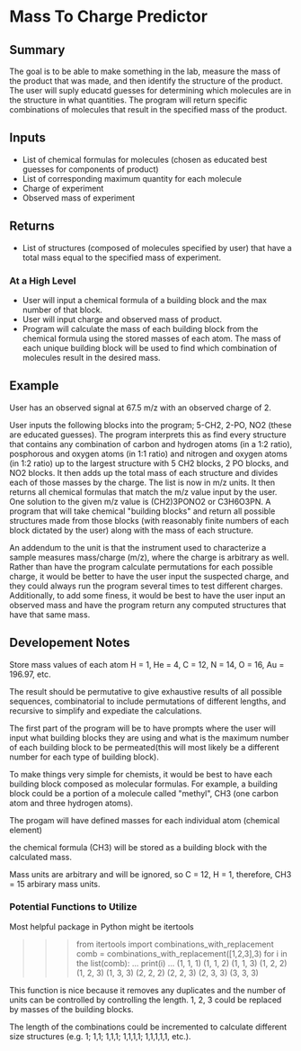 # Mass To Charge Predictor

## Summary 
The goal is to be able to make something in the lab, measure the mass of the product that was made, and then identify the structure of the product. The user will suply educatd guesses for determining which molecules are in the structure in what quantities. The program will return specific combinations of molecules that result in the specified mass of the product. 

## Inputs
- List of chemical formulas for molecules (chosen as educated best guesses for components of product)
- List of corresponding maximum quantity for each molecule 
- Charge of experiment
- Observed mass of experiment

## Returns
- List of structures (composed of molecules specified by user) that have a total mass equal to the specified mass of experiment.

### At a High Level
- User will input a chemical formula of a building block and the max number of that block.
- User will input charge and observed mass of product.
- Program will calculate the mass of each building block from the chemical formula using the stored masses of each atom.
The mass of each unique building block will be used to find which combination of molecules result in the desired mass.

## Example
User has an observed signal at 67.5 m/z  with an observed charge of 2.

User inputs the following blocks into the program; 5-CH2, 2-PO, NO2 (these are educated guesses).
The program interprets this as find every structure that contains any combination of carbon and hydrogen atoms (in a 1:2 ratio), posphorous and
 oxygen atoms (in 1:1 ratio) and nitrogen and oxygen atoms (in 1:2 ratio) up to the largest structure with 5 CH2 blocks, 2 PO blocks, and NO2 blocks. It then adds up the total mass of each structure and divides each of those masses by the charge. The list is now in m/z units. It then returns all chemical formulas that match the m/z value input by the user. One solution to the given m/z value is (CH2)3PONO2 or C3H6O3PN.
A program that will take chemical "building blocks" and return all possible structures made from those blocks (with reasonably finite numbers of each block dictated by the user) along with the mass of each structure. 




An addendum to the unit is that the instrument used to characterize a sample measures mass/charge (m/z), where the charge is arbitrary as well. Rather than have the program calculate permutations for each possible charge, it would be better to have the user input the suspected charge, and they could always run the program several times to test different charges. Additionally, to add some finess, it would be best to have the user input an observed mass and have the program return any computed structures that have that same mass.


## Developement Notes
Store mass values of each atom
H = 1, He = 4, C = 12, N = 14, O = 16, Au = 196.97, etc.

The result should be permutative to give exhaustive results of all possible sequences, combinatorial to include permutations of different lengths, and recursive to simplify and expediate the calculations.

The first part of the program will be to have prompts where the user will input what building blocks they are using and what is the maximum number of each building block to be permeated(this will most likely be a different number for each type of building block). 

To make things very simple for chemists, it would be best to have each building block composed as molecular formulas. For example, a building block could be a portion of a molecule called "methyl", CH3 (one carbon atom and three hydrogen atoms). 

The progam will have defined masses for each individual atom (chemical element)

the chemical formula (CH3) will be stored as a building block with the calculated mass.

Mass units are arbitrary and will be ignored, so C = 12, H = 1, therefore, CH3 = 15 arbirary mass units. 

### Potential Functions to Utilize
Most helpful package in Python might be itertools

>>> from itertools import combinations_with_replacement
>>> comb = combinations_with_replacement([1,2,3],3)
>>> for i in the list(comb):
...	print(i)
...
(1, 1, 1)
(1, 1, 2)
(1, 1, 3)
(1, 2, 2)
(1, 2, 3)
(1, 3, 3)
(2, 2, 2)
(2, 2, 3)
(2, 3, 3)
(3, 3, 3)

This function is nice because it removes any duplicates and the number of units can be controlled by controlling the length. 1, 2, 3 could be replaced by masses of the building blocks.

The length of the combinations could be incremented to calculate different size structures (e.g. 1; 1,1; 1,1,1; 1,1,1,1; 1,1,1,1,1, etc.).
